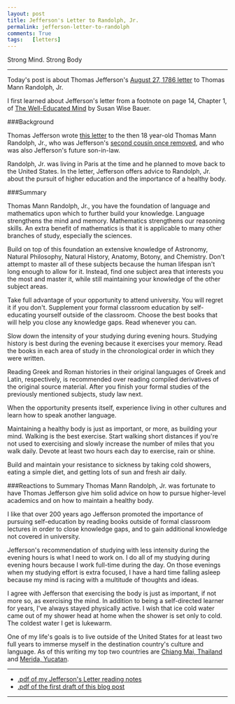 ```yaml
---
layout: post
title: Jefferson's Letter to Randolph, Jr. 
permalink: jefferson-letter-to-randolph
comments: True
tags:   [letters]
---
```


Strong Mind. Strong Body<!--excerpt-->

-----

Today's post is about Thomas Jefferson's [August 27, 1786 letter](https://en.wikisource.org/wiki/Letter_to_Thomas_Mann_Randolph,_Jr._-_August_27,_1786) to Thomas Mann Randolph, Jr. 

I first learned about Jefferson's letter from a footnote on page 14, Chapter 1, of [The Well-Educated Mind](http://www.amazon.com/gp/product/0393050947/ref=as_li_qf_sp_asin_il_tl?ie=UTF8&camp=1789&creative=9325&creativeASIN=0393050947&linkCode=as2&tag=6767151-20&linkId=DLLLQ6NYPWZMLZ7A) by Susan Wise Bauer.

###Background

Thomas Jefferson wrote [this letter](https://en.wikisource.org/wiki/Letter_to_Thomas_Mann_Randolph,_Jr._-_August_27,_1786) to the then 18 year-old Thomas Mann Randolph, Jr., who was Jefferson's [second cousin once removed](http://lifehacker.com/second-cousins-once-removed-and-more-explained-in-1661572056), and who was also Jefferson's future son-in-law.

Randolph, Jr. was living in Paris at the time and he planned to move back to the United States. In the letter, Jefferson offers advice to Randolph, Jr. about the pursuit of higher education and the importance of a healthy body.

###Summary

Thomas Mann Randolph, Jr., you have the foundation of language and mathematics upon which to further build your knowledge. Language strengthens the mind and memory. Mathematics strengthens our reasoning skills. An extra benefit of mathematics is that it is applicable to many other branches of study, especially the sciences.

Build on top of this foundation an extensive knowledge of Astronomy, Natural Philosophy, Natural History, Anatomy, Botony, and Chemistry. Don't attempt to master all of these subjects because the human lifespan isn't long enough to allow for it. Instead, find one subject area that interests you the most and master it, while still maintaining your knowledge of the other subject areas.

Take full advantage of your opportunity to attend university. You will regret it if you don't. Supplement your formal classroom education by self-educating yourself outside of the classroom. Choose the best books that will help you close any knowledge gaps. Read whenever you can.

Slow down the intensity of your studying during evening hours. Studying history is best during the evening because it exercises your memory. Read the books in each area of study in the chronological order in which they were written.

Reading Greek and Roman histories in their original languages of Greek and Latin, respectively, is recommended over reading compiled derivatives of the original source material. After you finish your formal studies of the previously mentioned subjects, study law next.

When the opportunity presents itself, experience living in other cultures and learn how to speak another language.

Maintaining a healthy body is just as important, or more, as building your mind. Walking is the best exercise. Start walking short distances if you're not used to exercising and slowly increase the number of miles that you walk daily. Devote at least two hours each day to exercise, rain or shine.

Build and maintain your resistance to sickness by taking cold showers, eating a simple diet, and getting lots of sun and fresh air daily.

###Reactions to Summary
Thomas Mann Randolph, Jr. was fortunate to have Thomas Jefferson give him solid advice on how to pursue higher-level academics and on how to maintain a healthy body.

I like that over 200 years ago Jefferson promoted the importance of pursuing self-education by reading books outside of formal classroom lectures in order to close knowledge gaps, and to gain additional knowledge not covered in university.

Jefferson's recommendation of studying with less intensity during the evening hours is what I need to work on. I do all of my studying during evening hours because I work full-time during the day. On those evenings when my studying effort is extra focused, I have a hard time falling asleep because my mind is racing with a multitude of thoughts and ideas.

I agree with Jefferson that exercising the body is just as important, if not more so, as exercising the mind. In addition to being a self-directed learner for years, I've always stayed physically active. I wish that ice cold water came out of my shower head at home when the shower is set only to cold. The coldest water I get is lukewarm.

One of my life's goals is to live outside of the United States for at least two full years to immerse myself in the destination country's culture and language. As of this writing my top two countries are [Chiang Mai, Thailand](https://en.wikipedia.org/wiki/Chiang_Mai) and [Merida, Yucatan](https://en.wikipedia.org/wiki/M%C3%A9rida,_Yucat%C3%A1n).

-----

* [.pdf of my Jefferson's Letter reading notes](/pdf/speeches-and-letters/24Sep2015-jefferson-to-randolph-notes.pdf)
* [.pdf of the first draft of this blog post](/pdf/speeches-and-letters/24Sep2015-jefferson-to-randolph-first-draft.pdf)

-----
